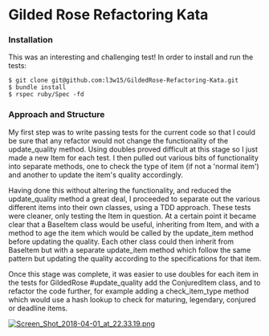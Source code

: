 # Gilded Rose Refactoring Kata

### Installation

This was an interesting and challenging test! In order to install and run the tests:
```
$ git clone git@github.com:l3w15/GildedRose-Refactoring-Kata.git
$ bundle install
$ rspec ruby/Spec -fd
```

### Approach and Structure

My first step was to write passing tests for the current code so that I could be sure that any refactor would not change the functionality of the update_quality method. Using doubles proved difficult at this stage so I just made a new Item for each test. I then pulled out various bits of functionality into separate methods, one to check the type of item (if not a 'normal item') and another to update the item's quality accordingly.

Having done this without altering the functionality, and reduced the update_quality method a great deal, I proceeded to separate out the various different items into their own classes, using a TDD approach. These tests were cleaner, only testing the Item in question. At a certain point it became clear that a BaseItem class would be useful, inheriting from Item, and with a method to age the item which would be called by the update_item method before updating the quality. Each other class could then inherit from BaseItem but with a separate update_item method which follow the same pattern but updating the quality according to the specifications for that item.

Once this stage was complete, it was easier to use doubles for each item in the tests for GildedRose #update_quality add the ConjuredItem class, and to refactor the code further, for example adding a check_item_type method which would use a hash lookup to check for maturing, legendary, conjured or deadline items.

[![Screen_Shot_2018-04-01_at_22.33.19.png](https://s6.postimg.org/fhq0y4qgh/Screen_Shot_2018-04-01_at_22.33.19.png)](https://postimg.org/image/3sm1a5zhp/)
